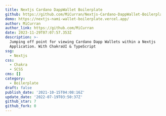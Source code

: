 ```yaml
---
title: Nextjs Cardano DappWallet Boilerplate
github: https://github.com/MiCurran/Nextjs-Cardano-DappWallet-Boilerplate
demo: https://nextjs-nami-wallet-boilerplate.vercel.app/
author: MiCurran
author_link: https://github.com/MiCurran
date: 2023-11-29T07:07:57.353Z
description: >-
  Jumping off point for viewing Cardano Dapp Wallets within a Nextjs
  Application. With ChakraUI & TypeScript
ssg:
  - Nextjs
css:
  - Chakra
  - SCSS
cms: []
category:
  - Boilerplate
draft: false
publish_date: '2021-10-15T04:08:16Z'
update_date: '2022-07-19T03:50:37Z'
github_star: 7
github_fork: 0
---
```

